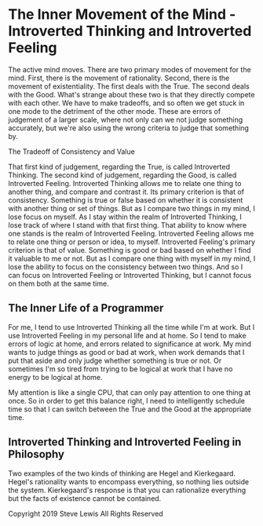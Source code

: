 # The Inner Movement of the Mind - Introverted Thinking and Introverted Feeling

The active mind moves. There are two primary modes of movement for the mind. First, there is the movement of rationality. Second, there is the movement of existentiality. The first deals with the True. The second deals with the Good. What's strange about these two is that they directly compete with each other. We have to make tradeoffs, and so often we get stuck in one mode to the detriment of the other mode. These are errors of judgement of a larger scale, where not only can we not judge something accurately, but we're also using the wrong criteria to judge that something by.

The Tradeoff of Consistency and Value

That first kind of judgement, regarding the True, is called Introverted Thinking. The second kind of judgement, regarding the Good, is called Introverted Feeling. Introverted Thinking allows me to relate one thing to another thing, and compare and contrast it. Its primary criterion is that of consistency. Something is true or false based on whether it is consistent with another thing or set of things. But as I compare two things in my mind, I lose focus on myself. As I stay within the realm of Introverted Thinking, I lose track of where I stand with that first thing. That ability to know where one stands is the realm of Introverted Feeling. Introverted Feeling allows me to relate one thing or person or idea, to myself. Introverted Feeling's primary criterion is that of value. Something is good or bad based on whether I find it valuable to me or not. But as I compare one thing with myself in my mind, I lose the ability to focus on the consistency between two things. And so I can focus on Introverted Feeling or Introverted Thinking, but I cannot focus on them both at the same time.

## The Inner Life of a Programmer

For me, I tend to use Introverted Thinking all the time while I'm at work. But I use Introverted Feeling in my personal life and at home. So I tend to make errors of logic at home, and errors related to significance at work. My mind wants to judge things as good or bad at work, when work demands that I put that aside and only judge whether something is true or not. Or sometimes I'm so tired from trying to be logical at work that I have no energy to be logical at home.

My attention is like a single CPU, that can only pay attention to one thing at once. So in order to get this balance right, I need to intelligently schedule time so that I can switch between the True and the Good at the appropriate time.

## Introverted Thinking and Introverted Feeling in Philosophy

Two examples of the two kinds of thinking are Hegel and Kierkegaard. Hegel's rationality wants to encompass everything, so nothing lies outside the system. Kierkegaard's response is that you can rationalize everything but the facts of existence cannot be contained.

Copyright 2019 Steve Lewis All Rights Reserved
